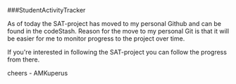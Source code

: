###StudentActivityTracker

As of today the SAT-project has moved to my personal Github and can be found in the codeStash.
Reason for the move to my personal Git is that it will be easier for me to monitor progress to the project over time.

If you're interested in following the SAT-project you can follow the progress from there.

cheers - AMKuperus
